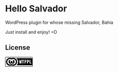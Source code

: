 # Hello Salvador

WordPress plugin for whose missing Salvador, Bahia

Just install and enjoy! =D

## License
[![WTFPL](wtfpl-badge.png "WTFPL")](https://github.com/zergiocosta/hello-salvador/blob/master/LICENSE)
